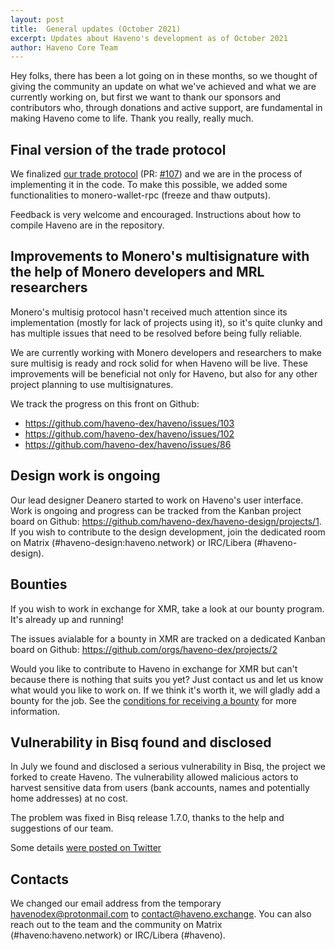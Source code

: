 ```yaml
---
layout: post
title:  General updates (October 2021)
excerpt: Updates about Haveno's development as of October 2021
author: Haveno Core Team
---
```


Hey folks, there has been a lot going on in these months, so we thought of giving the community an update on what we've achieved and what we are currently working on, but first we want to thank our sponsors and contributors who, through donations and active support, are fundamental in making Haveno come to life. Thank you really, really much.

## Final version of the trade protocol

We finalized [our trade protocol](https://github.com/haveno-dex/haveno/blob/master/docs/trade_protocol/trade-protocol.pdf) (PR: [#107](https://github.com/haveno-dex/haveno/pull/107)) and we are in the process of implementing it in the code. To make this possible, we added some functionalities to monero-wallet-rpc (freeze and thaw outputs).

Feedback is very welcome and encouraged. Instructions about how to compile Haveno are in the repository.

## Improvements to Monero's multisignature with the help of Monero developers and MRL researchers

Monero's multisig protocol hasn't received much attention since its implementation (mostly for lack of projects using it), so it's quite clunky and has multiple issues that need to be resolved before being fully reliable.

We are currently working with Monero developers and researchers to make sure multisig is ready and rock solid for when Haveno will be live. These improvements will be beneficial not only for Haveno, but also for any other project planning to use multisignatures.

We track the progress on this front on Github:

- https://github.com/haveno-dex/haveno/issues/103  
- https://github.com/haveno-dex/haveno/issues/102  
- https://github.com/haveno-dex/haveno/issues/86

## Design work is ongoing

Our lead designer Deanero started to work on Haveno's user interface. Work is ongoing and progress can be tracked from the Kanban project board on Github: https://github.com/haveno-dex/haveno-design/projects/1. If you wish to contribute to the design development, join the dedicated room on Matrix (#haveno-design:haveno.network) or IRC/Libera (#haveno-design).

## Bounties

If you wish to work in exchange for XMR, take a look at our bounty program. It's already up and running!

The issues avialable for a bounty in XMR are tracked on a dedicated Kanban board on Github: https://github.com/orgs/haveno-dex/projects/2

Would you like to contribute to Haveno in exchange for XMR but can't because there is nothing that suits you yet? Just contact us and let us know what would you like to work on. If we think it's worth it, we will gladly add a bounty for the job. See the [conditions for receiving a bounty](https://github.com/haveno-dex/haveno/blob/master/docs/bounties.md) for more information.

## Vulnerability in Bisq found and disclosed

In July we found and disclosed a serious vulnerability in Bisq, the project we forked to create Haveno. The vulnerability allowed malicious actors to harvest sensitive data from users (bank accounts, names and potentially home addresses) at no cost.

The problem was fixed in Bisq release 1.7.0, thanks to the help and suggestions of our team.

Some details [were posted on Twitter](https://twitter.com/HavenoDEX/status/1412782658887766016)

## Contacts

We changed our email address from the temporary havenodex@protonmail.com to contact@haveno.exchange. You can also reach out to the team and the community on Matrix (#haveno:haveno.network) or IRC/Libera (#haveno).
